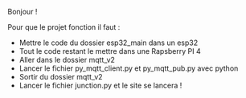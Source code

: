 Bonjour !

Pour que le projet fonction il faut :
- Mettre le code du dossier esp32_main dans un esp32
- Tout le code restant le mettre dans une Rapsberry PI 4
- Aller dans le dossier mqtt_v2
- Lancer le fichier py_mqtt_client.py et py_mqtt_pub.py avec python
- Sortir du dossier mqtt_v2
- Lancer le fichier junction.py et le site se lancera !


